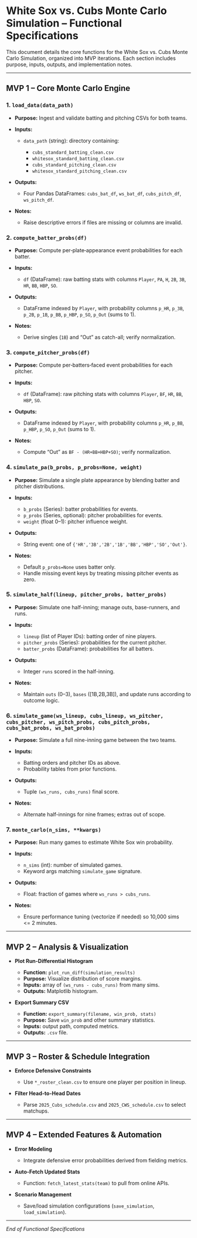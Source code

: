 # White Sox vs. Cubs Monte Carlo Simulation – Functional Specifications

This document details the core functions for the White Sox vs. Cubs Monte Carlo Simulation, organized into MVP iterations. Each section includes purpose, inputs, outputs, and implementation notes.

---

## MVP 1 – Core Monte Carlo Engine

### 1. `load_data(data_path)`

* **Purpose:** Ingest and validate batting and pitching CSVs for both teams.
* **Inputs:**

  * `data_path` (string): directory containing:

    * `cubs_standard_batting_clean.csv`
    * `whitesox_standard_batting_clean.csv`
    * `cubs_standard_pitching_clean.csv`
    * `whitesox_standard_pitching_clean.csv`
* **Outputs:**

  * Four Pandas DataFrames: `cubs_bat_df`, `ws_bat_df`, `cubs_pitch_df`, `ws_pitch_df`.
* **Notes:**

  * Raise descriptive errors if files are missing or columns are invalid.

### 2. `compute_batter_probs(df)`

* **Purpose:** Compute per‐plate‐appearance event probabilities for each batter.
* **Inputs:**

  * `df` (DataFrame): raw batting stats with columns `Player`, `PA`, `H`, `2B`, `3B`, `HR`, `BB`, `HBP`, `SO`.
* **Outputs:**

  * DataFrame indexed by `Player`, with probability columns `p_HR`, `p_3B`, `p_2B`, `p_1B`, `p_BB`, `p_HBP`, `p_SO`, `p_Out` (sums to 1).
* **Notes:**

  * Derive singles (`1B`) and “Out” as catch-all; verify normalization.

### 3. `compute_pitcher_probs(df)`

* **Purpose:** Compute per‐batters‐faced event probabilities for each pitcher.
* **Inputs:**

  * `df` (DataFrame): raw pitching stats with columns `Player`, `BF`, `HR`, `BB`, `HBP`, `SO`.
* **Outputs:**

  * DataFrame indexed by `Player`, with probability columns `p_HR`, `p_BB`, `p_HBP`, `p_SO`, `p_Out` (sums to 1).
* **Notes:**

  * Compute “Out” as `BF - (HR+BB+HBP+SO)`; verify normalization.

### 4. `simulate_pa(b_probs, p_probs=None, weight)`

* **Purpose:** Simulate a single plate appearance by blending batter and pitcher distributions.
* **Inputs:**

  * `b_probs` (Series): batter probabilities for events.
  * `p_probs` (Series, optional): pitcher probabilities for events.
  * `weight` (float 0–1): pitcher influence weight.
* **Outputs:**

  * String event: one of `{'HR','3B','2B','1B','BB','HBP','SO','Out'}`.
* **Notes:**

  * Default `p_probs=None` uses batter only.
  * Handle missing event keys by treating missing pitcher events as zero.

### 5. `simulate_half(lineup, pitcher_probs, batter_probs)`

* **Purpose:** Simulate one half-inning; manage outs, base-runners, and runs.
* **Inputs:**

  * `lineup` (list of Player IDs): batting order of nine players.
  * `pitcher_probs` (Series): probabilities for the current pitcher.
  * `batter_probs` (DataFrame): probabilities for all batters.
* **Outputs:**

  * Integer `runs` scored in the half-inning.
* **Notes:**

  * Maintain `outs` (0–3), `bases` (\[1B,2B,3B]), and update runs according to outcome logic.

### 6. `simulate_game(ws_lineup, cubs_lineup, ws_pitcher, cubs_pitcher, ws_pitch_probs, cubs_pitch_probs, cubs_bat_probs, ws_bat_probs)`

* **Purpose:** Simulate a full nine-inning game between the two teams.
* **Inputs:**

  * Batting orders and pitcher IDs as above.
  * Probability tables from prior functions.
* **Outputs:**

  * Tuple `(ws_runs, cubs_runs)` final score.
* **Notes:**

  * Alternate half-innings for nine frames; extras out of scope.

### 7. `monte_carlo(n_sims, **kwargs)`

* **Purpose:** Run many games to estimate White Sox win probability.
* **Inputs:**

  * `n_sims` (int): number of simulated games.
  * Keyword args matching `simulate_game` signature.
* **Outputs:**

  * Float: fraction of games where `ws_runs > cubs_runs`.
* **Notes:**

  * Ensure performance tuning (vectorize if needed) so 10,000 sims <= 2 minutes.

---

## MVP 2 – Analysis & Visualization

* **Plot Run-Differential Histogram**

  * **Function:** `plot_run_diff(simulation_results)`
  * **Purpose:** Visualize distribution of score margins.
  * **Inputs:** array of `(ws_runs - cubs_runs)` from many sims.
  * **Outputs:** Matplotlib histogram.
* **Export Summary CSV**

  * **Function:** `export_summary(filename, win_prob, stats)`
  * **Purpose:** Save `win_prob` and other summary statistics.
  * **Inputs:** output path, computed metrics.
  * **Outputs:** `.csv` file.

---

## MVP 3 – Roster & Schedule Integration

* **Enforce Defensive Constraints**

  * Use `*_roster_clean.csv` to ensure one player per position in lineup.
* **Filter Head-to-Head Dates**

  * Parse `2025_Cubs_schedule.csv` and `2025_CWS_schedule.csv` to select matchups.

---

## MVP 4 – Extended Features & Automation

* **Error Modeling**

  * Integrate defensive error probabilities derived from fielding metrics.
* **Auto-Fetch Updated Stats**

  * Function: `fetch_latest_stats(team)` to pull from online APIs.
* **Scenario Management**

  * Save/load simulation configurations (`save_simulation`, `load_simulation`).

---

*End of Functional Specifications*
